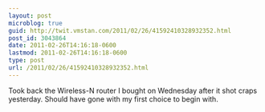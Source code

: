 ```yaml
---
layout: post
microblog: true
guid: http://twit.vmstan.com/2011/02/26/41592410328932352.html
post_id: 3043864
date: 2011-02-26T14:16:18-0600
lastmod: 2011-02-26T14:16:18-0600
type: post
url: /2011/02/26/41592410328932352.html
---
```

Took back the Wireless-N router I bought on Wednesday after it shot craps yesterday. Should have gone with my first choice to begin with.

